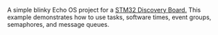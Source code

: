 A simple blinky Echo OS project for a [STM32 Discovery Board.](https://www.digikey.com/en/products/detail/stmicroelectronics/STM32F407G-DISC1/5824404?gQT=2) This example demonstrates how to use tasks, software times, event groups, semaphores, and message queues.

